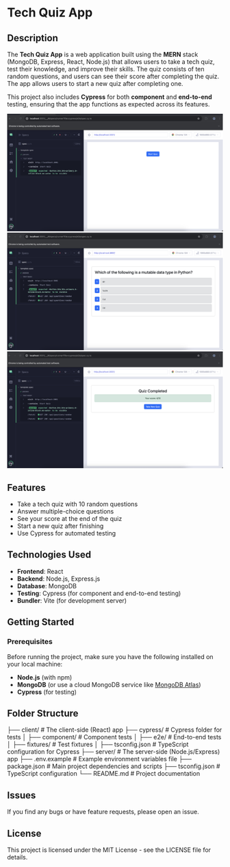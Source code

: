 # Tech Quiz App

## Description

The **Tech Quiz App** is a web application built using the **MERN** stack (MongoDB, Express, React, Node.js) that allows users to take a tech quiz, test their knowledge, and improve their skills. The quiz consists of ten random questions, and users can see their score after completing the quiz. The app allows users to start a new quiz after completing one.

This project also includes **Cypress** for both **component** and **end-to-end** testing, ensuring that the app functions as expected across its features.

![Tech Quiz App Screenshot](./assets/techquizapp-1.png)
![Tech Quiz App Screenshot](./assets/techquizapp-2.png)
![Tech Quiz App Screenshot](./assets/techquizapp-3.png)

## Features

- Take a tech quiz with 10 random questions
- Answer multiple-choice questions
- See your score at the end of the quiz
- Start a new quiz after finishing
- Use Cypress for automated testing

## Technologies Used

- **Frontend**: React
- **Backend**: Node.js, Express.js
- **Database**: MongoDB
- **Testing**: Cypress (for component and end-to-end testing)
- **Bundler**: Vite (for development server)

## Getting Started

### Prerequisites

Before running the project, make sure you have the following installed on your local machine:

- **Node.js** (with npm)
- **MongoDB** (or use a cloud MongoDB service like [MongoDB Atlas](https://www.mongodb.com/cloud/atlas))
- **Cypress** (for testing)

## Folder Structure
├── client/                # The client-side (React) app
├── cypress/               # Cypress folder for tests
│   ├── component/         # Component tests
│   ├── e2e/               # End-to-end tests
│   ├── fixtures/          # Test fixtures
│   ├── tsconfig.json      # TypeScript configuration for Cypress
├── server/                # The server-side (Node.js/Express) app
├── .env.example           # Example environment variables file
├── package.json           # Main project dependencies and scripts
├── tsconfig.json          # TypeScript configuration
└── README.md              # Project documentation

## Issues
If you find any bugs or have feature requests, please open an issue.

## License
This project is licensed under the MIT License - see the LICENSE file for details.
